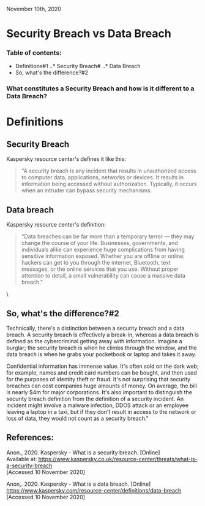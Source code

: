 November 10th, 2020 

# Security Breach vs Data Breach

### Table of contents:
* Definitions#1
..* Security Breach#
..* Data Breach
* So, what's the difference?#2

### What constitutes a Security Breach and how is it different to a Data Breach?

# Definitions

## Security Breach
Kaspersky resource center's defines it like this:

> "A security breach is any incident that results in unauthorized access to computer data, applications, networks or devices. It results in information being accessed without authorization. Typically, it occurs when an intruder can bypass security mechanisms.


## Data breach
Kaspersky resource center's definition:

> "Data breaches can be far more than a temporary terror — they may change the course of your life. Businesses, governments, and individuals alike can experience huge complications from having sensitive information exposed. Whether you are offline or online, hackers can get to you through the internet, Bluetooth, text messages, or the online services that you use.
> Without proper attention to detail, a small vulnerability can cause a massive data breach."

\
## So, what's the difference?#2

Technically, there's a distinction between a security breach and a data breach. A security breach is effectively a break-in, whereas a data breach is defined as the cybercriminal getting away with information. Imagine a burglar; the security breach is when he climbs through the window, and the data breach is when he grabs your pocketbook or laptop and takes it away.

Confidential information has immense value. It's often sold on the dark web; for example, names and credit card numbers can be bought, and then used for the purposes of identity theft or fraud. It's not surprising that security breaches can cost companies huge amounts of money. On average, the bill is nearly $4m for major corporations.
It's also important to distinguish the security breach definition from the definition of a security incident. An incident might involve a malware infection, DDOS attack or an employee leaving a laptop in a taxi, but if they don't result in access to the network or loss of data, they would not count as a security breach."

## References:

Anon., 2020. Kaspersky - What is a security breach. [Online]\
Available at: https://www.kaspersky.co.uk/resource-center/threats/what-is-a-security-breach \
[Accessed 10 November 2020]

Anon,. 2020. Kaspersky - What is a data breach. [Online] \
https://www.kaspersky.com/resource-center/definitions/data-breach \
[Accessed 10 November 2020]